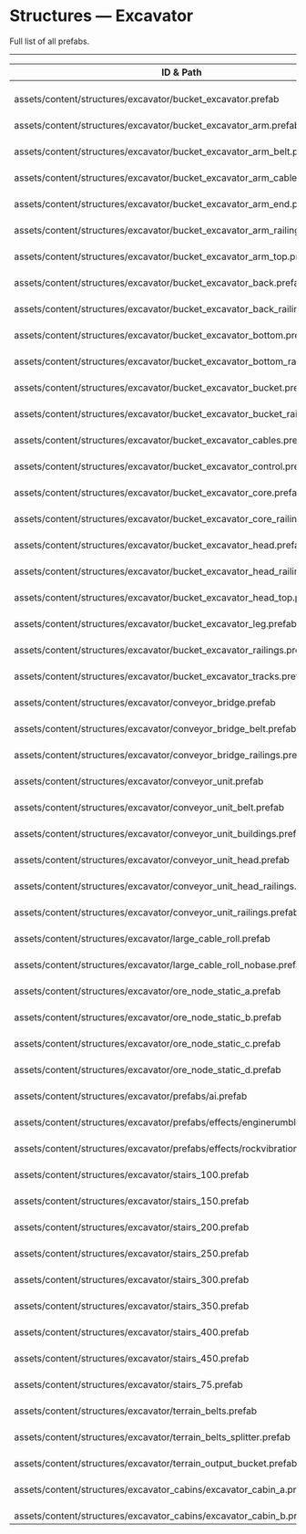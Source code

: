 # Structures — Excavator
Full list of all <Badge type="warning" text="55"/> prefabs.

---
| ID & Path |
| --- |
| <a href="#2223110781"><Badge id="2223110781" type="tip" text="#"/></a> <Badge type="tip" text="2223110781"/> <br> assets/content/structures/excavator/bucket_excavator.prefab |
| <a href="#3036987818"><Badge id="3036987818" type="tip" text="#"/></a> <Badge type="tip" text="3036987818"/> <br> assets/content/structures/excavator/bucket_excavator_arm.prefab |
| <a href="#3227414941"><Badge id="3227414941" type="tip" text="#"/></a> <Badge type="tip" text="3227414941"/> <br> assets/content/structures/excavator/bucket_excavator_arm_belt.prefab |
| <a href="#2071405215"><Badge id="2071405215" type="tip" text="#"/></a> <Badge type="tip" text="2071405215"/> <br> assets/content/structures/excavator/bucket_excavator_arm_cables.prefab |
| <a href="#2745391724"><Badge id="2745391724" type="tip" text="#"/></a> <Badge type="tip" text="2745391724"/> <br> assets/content/structures/excavator/bucket_excavator_arm_end.prefab |
| <a href="#1165636598"><Badge id="1165636598" type="tip" text="#"/></a> <Badge type="tip" text="1165636598"/> <br> assets/content/structures/excavator/bucket_excavator_arm_railings.prefab |
| <a href="#1186404897"><Badge id="1186404897" type="tip" text="#"/></a> <Badge type="tip" text="1186404897"/> <br> assets/content/structures/excavator/bucket_excavator_arm_top.prefab |
| <a href="#3282896048"><Badge id="3282896048" type="tip" text="#"/></a> <Badge type="tip" text="3282896048"/> <br> assets/content/structures/excavator/bucket_excavator_back.prefab |
| <a href="#369331047"><Badge id="369331047" type="tip" text="#"/></a> <Badge type="tip" text="369331047"/> <br> assets/content/structures/excavator/bucket_excavator_back_railings.prefab |
| <a href="#3515788216"><Badge id="3515788216" type="tip" text="#"/></a> <Badge type="tip" text="3515788216"/> <br> assets/content/structures/excavator/bucket_excavator_bottom.prefab |
| <a href="#3296163854"><Badge id="3296163854" type="tip" text="#"/></a> <Badge type="tip" text="3296163854"/> <br> assets/content/structures/excavator/bucket_excavator_bottom_railings.prefab |
| <a href="#3855912153"><Badge id="3855912153" type="tip" text="#"/></a> <Badge type="tip" text="3855912153"/> <br> assets/content/structures/excavator/bucket_excavator_bucket.prefab |
| <a href="#646873061"><Badge id="646873061" type="tip" text="#"/></a> <Badge type="tip" text="646873061"/> <br> assets/content/structures/excavator/bucket_excavator_bucket_railings.prefab |
| <a href="#3692759255"><Badge id="3692759255" type="tip" text="#"/></a> <Badge type="tip" text="3692759255"/> <br> assets/content/structures/excavator/bucket_excavator_cables.prefab |
| <a href="#2080997938"><Badge id="2080997938" type="tip" text="#"/></a> <Badge type="tip" text="2080997938"/> <br> assets/content/structures/excavator/bucket_excavator_control.prefab |
| <a href="#3510208837"><Badge id="3510208837" type="tip" text="#"/></a> <Badge type="tip" text="3510208837"/> <br> assets/content/structures/excavator/bucket_excavator_core.prefab |
| <a href="#1158699062"><Badge id="1158699062" type="tip" text="#"/></a> <Badge type="tip" text="1158699062"/> <br> assets/content/structures/excavator/bucket_excavator_core_railings.prefab |
| <a href="#2984952585"><Badge id="2984952585" type="tip" text="#"/></a> <Badge type="tip" text="2984952585"/> <br> assets/content/structures/excavator/bucket_excavator_head.prefab |
| <a href="#2398565215"><Badge id="2398565215" type="tip" text="#"/></a> <Badge type="tip" text="2398565215"/> <br> assets/content/structures/excavator/bucket_excavator_head_railings.prefab |
| <a href="#898541736"><Badge id="898541736" type="tip" text="#"/></a> <Badge type="tip" text="898541736"/> <br> assets/content/structures/excavator/bucket_excavator_head_top.prefab |
| <a href="#4058728339"><Badge id="4058728339" type="tip" text="#"/></a> <Badge type="tip" text="4058728339"/> <br> assets/content/structures/excavator/bucket_excavator_leg.prefab |
| <a href="#1859731548"><Badge id="1859731548" type="tip" text="#"/></a> <Badge type="tip" text="1859731548"/> <br> assets/content/structures/excavator/bucket_excavator_railings.prefab |
| <a href="#107456076"><Badge id="107456076" type="tip" text="#"/></a> <Badge type="tip" text="107456076"/> <br> assets/content/structures/excavator/bucket_excavator_tracks.prefab |
| <a href="#2512371915"><Badge id="2512371915" type="tip" text="#"/></a> <Badge type="tip" text="2512371915"/> <br> assets/content/structures/excavator/conveyor_bridge.prefab |
| <a href="#474544746"><Badge id="474544746" type="tip" text="#"/></a> <Badge type="tip" text="474544746"/> <br> assets/content/structures/excavator/conveyor_bridge_belt.prefab |
| <a href="#2393093622"><Badge id="2393093622" type="tip" text="#"/></a> <Badge type="tip" text="2393093622"/> <br> assets/content/structures/excavator/conveyor_bridge_railings.prefab |
| <a href="#3257035948"><Badge id="3257035948" type="tip" text="#"/></a> <Badge type="tip" text="3257035948"/> <br> assets/content/structures/excavator/conveyor_unit.prefab |
| <a href="#67016617"><Badge id="67016617" type="tip" text="#"/></a> <Badge type="tip" text="67016617"/> <br> assets/content/structures/excavator/conveyor_unit_belt.prefab |
| <a href="#1403260954"><Badge id="1403260954" type="tip" text="#"/></a> <Badge type="tip" text="1403260954"/> <br> assets/content/structures/excavator/conveyor_unit_buildings.prefab |
| <a href="#2564400598"><Badge id="2564400598" type="tip" text="#"/></a> <Badge type="tip" text="2564400598"/> <br> assets/content/structures/excavator/conveyor_unit_head.prefab |
| <a href="#1128086461"><Badge id="1128086461" type="tip" text="#"/></a> <Badge type="tip" text="1128086461"/> <br> assets/content/structures/excavator/conveyor_unit_head_railings.prefab |
| <a href="#542986396"><Badge id="542986396" type="tip" text="#"/></a> <Badge type="tip" text="542986396"/> <br> assets/content/structures/excavator/conveyor_unit_railings.prefab |
| <a href="#1878447326"><Badge id="1878447326" type="tip" text="#"/></a> <Badge type="tip" text="1878447326"/> <br> assets/content/structures/excavator/large_cable_roll.prefab |
| <a href="#3659170304"><Badge id="3659170304" type="tip" text="#"/></a> <Badge type="tip" text="3659170304"/> <br> assets/content/structures/excavator/large_cable_roll_nobase.prefab |
| <a href="#3285522275"><Badge id="3285522275" type="tip" text="#"/></a> <Badge type="tip" text="3285522275"/> <br> assets/content/structures/excavator/ore_node_static_a.prefab |
| <a href="#3885938699"><Badge id="3885938699" type="tip" text="#"/></a> <Badge type="tip" text="3885938699"/> <br> assets/content/structures/excavator/ore_node_static_b.prefab |
| <a href="#3825974692"><Badge id="3825974692" type="tip" text="#"/></a> <Badge type="tip" text="3825974692"/> <br> assets/content/structures/excavator/ore_node_static_c.prefab |
| <a href="#2384706287"><Badge id="2384706287" type="tip" text="#"/></a> <Badge type="tip" text="2384706287"/> <br> assets/content/structures/excavator/ore_node_static_d.prefab |
| <a href="#3083644891"><Badge id="3083644891" type="tip" text="#"/></a> <Badge type="tip" text="3083644891"/> <br> assets/content/structures/excavator/prefabs/ai.prefab |
| <a href="#4095159490"><Badge id="4095159490" type="tip" text="#"/></a> <Badge type="tip" text="4095159490"/> <br> assets/content/structures/excavator/prefabs/effects/enginerumble.prefab |
| <a href="#3507360117"><Badge id="3507360117" type="tip" text="#"/></a> <Badge type="tip" text="3507360117"/> <br> assets/content/structures/excavator/prefabs/effects/rockvibration.prefab |
| <a href="#4235838839"><Badge id="4235838839" type="tip" text="#"/></a> <Badge type="tip" text="4235838839"/> <br> assets/content/structures/excavator/stairs_100.prefab |
| <a href="#3476100758"><Badge id="3476100758" type="tip" text="#"/></a> <Badge type="tip" text="3476100758"/> <br> assets/content/structures/excavator/stairs_150.prefab |
| <a href="#1458911938"><Badge id="1458911938" type="tip" text="#"/></a> <Badge type="tip" text="1458911938"/> <br> assets/content/structures/excavator/stairs_200.prefab |
| <a href="#4028570537"><Badge id="4028570537" type="tip" text="#"/></a> <Badge type="tip" text="4028570537"/> <br> assets/content/structures/excavator/stairs_250.prefab |
| <a href="#1414958142"><Badge id="1414958142" type="tip" text="#"/></a> <Badge type="tip" text="1414958142"/> <br> assets/content/structures/excavator/stairs_300.prefab |
| <a href="#3482091577"><Badge id="3482091577" type="tip" text="#"/></a> <Badge type="tip" text="3482091577"/> <br> assets/content/structures/excavator/stairs_350.prefab |
| <a href="#21719055"><Badge id="21719055" type="tip" text="#"/></a> <Badge type="tip" text="21719055"/> <br> assets/content/structures/excavator/stairs_400.prefab |
| <a href="#278666870"><Badge id="278666870" type="tip" text="#"/></a> <Badge type="tip" text="278666870"/> <br> assets/content/structures/excavator/stairs_450.prefab |
| <a href="#3449827144"><Badge id="3449827144" type="tip" text="#"/></a> <Badge type="tip" text="3449827144"/> <br> assets/content/structures/excavator/stairs_75.prefab |
| <a href="#793195809"><Badge id="793195809" type="tip" text="#"/></a> <Badge type="tip" text="793195809"/> <br> assets/content/structures/excavator/terrain_belts.prefab |
| <a href="#1123255096"><Badge id="1123255096" type="tip" text="#"/></a> <Badge type="tip" text="1123255096"/> <br> assets/content/structures/excavator/terrain_belts_splitter.prefab |
| <a href="#534162459"><Badge id="534162459" type="tip" text="#"/></a> <Badge type="tip" text="534162459"/> <br> assets/content/structures/excavator/terrain_output_bucket.prefab |
| <a href="#3841040179"><Badge id="3841040179" type="tip" text="#"/></a> <Badge type="tip" text="3841040179"/> <br> assets/content/structures/excavator_cabins/excavator_cabin_a.prefab |
| <a href="#4028021796"><Badge id="4028021796" type="tip" text="#"/></a> <Badge type="tip" text="4028021796"/> <br> assets/content/structures/excavator_cabins/excavator_cabin_b.prefab |
